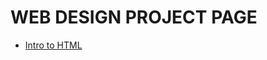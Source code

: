 # WEB DESIGN PROJECT PAGE 

<ul>
    <li><a href="intro_to_html" target="_blank">Intro to HTML</a></li>
</ul>